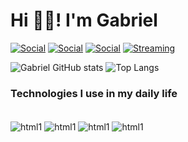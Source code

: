# Hi 👋🏻! I'm Gabriel

[![Social](https://img.shields.io/badge/Codeforces-445f9d?style=for-the-badge&logo=Codeforces&logoColor=white)](https://codeforces.com/profile/DekuScripter)
[![Social](https://img.shields.io/badge/Instagram-E4405F?style=for-the-badge&logo=instagram&logoColor=white)](https://www.instagram.com/gabrielandradesantana/)
[![Social](https://img.shields.io/badge/LinkedIn-0077B5?style=for-the-badge&logo=linkedin&logoColor=white)](https://www.linkedin.com/in/gabriel-andrade-de-santana-b43346312/)
[![Streaming](https://img.shields.io/badge/YouTube-FF0000?style=for-the-badge&logo=youtube&logoColor=white)](https://www.youtube.com/@UmPequenoEstudante)

![Gabriel GitHub stats](https://github-readme-stats.vercel.app/api?username=Gabriel-Andrade-Z&show_icons=true&theme=dracula) ![Top Langs](https://github-readme-stats.vercel.app/api/top-langs/?username=Gabriel-Andrade-Z&layout=compact&theme=dracula&cache_seconds=1800)

### Technologies I use in my daily life

<div style = "display: inline_block"><br/>
    <img align="center" alt = "html1" src = "https://img.shields.io/badge/C-00599C?style=for-the-badge&logo=c&logoColor=white"/>
    <img align="center" alt = "html1" src = "https://img.shields.io/badge/C%2B%2B-00599C?style=for-the-badge&logo=c%2B%2B&logoColor=white"/>
    <img align="center" alt = "html1" src = "https://img.shields.io/badge/Python-14354C?style=for-the-badge&logo=python&logoColor=white"/>
    <img align="center" alt = "html1" src = "https://img.shields.io/badge/Rust-000000?style=for-the-badge&logo=rust&logoColor=white"/>
</div><br/>

